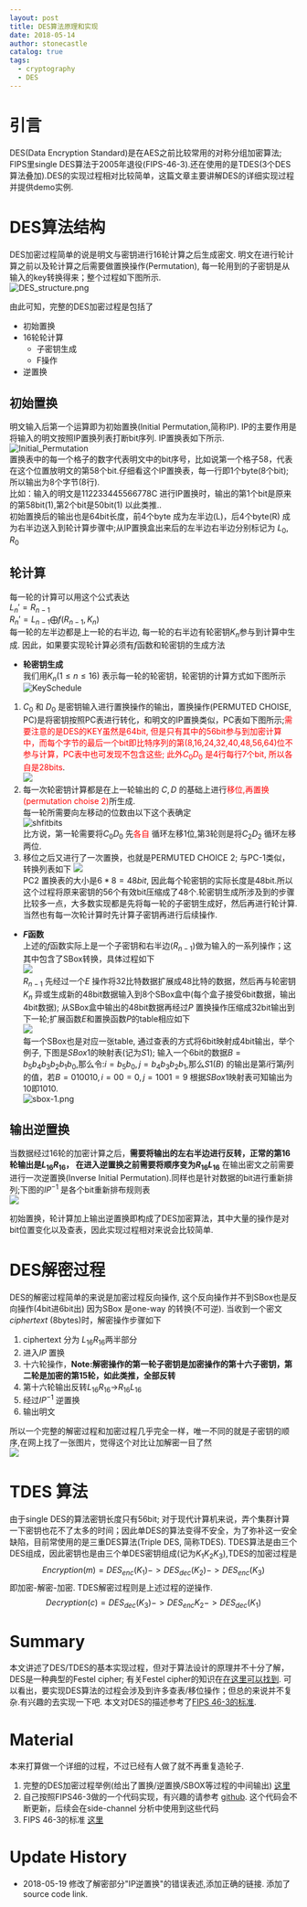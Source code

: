 ```yaml
---
layout: post
title: DES算法原理和实现
date: 2018-05-14
author: stonecastle
catalog: true
tags:
  - cryptography
  - DES
---
```

# 引言
 DES(Data Encryption Standard)是在AES之前比较常用的对称分组加密算法; FIPS里single DES算法于2005年退役(FIPS-46-3).还在使用的是TDES(3个DES算法叠加).DES的实现过程相对比较简单，这篇文章主要讲解DES的详细实现过程并提供demo实例.

# DES算法结构
 DES加密过程简单的说是明文与密钥进行16轮计算之后生成密文. 明文在进行轮计算之前以及轮计算之后需要做置换操作(Permutation), 每一轮用到的子密钥是从输入的key转换得来；整个过程如下图所示.  
 ![DES_structure.png](https://s31.postimg.cc/i0q5m4kaz/DES_structure.png)

 由此可知，完整的DES加密过程是包括了  
 * 初始置换
 * 16轮轮计算  
    * 子密钥生成
    * F操作
 * 逆置换

## 初始置换
 明文输入后第一个运算即为初始置换(Initial Permutation,简称IP). IP的主要作用是将输入的明文按照IP置换列表打断bit序列. IP置换表如下所示.  
  ![Initial_Permutation](https://s31.postimg.cc/4b4t4z4aj/initial_permutation.png)  
  置换表中的每一个格子的数字代表明文中的bit序号，比如说第一个格子58，代表在这个位置放明文的第58个bit.仔细看这个IP置换表，每一行即1个byte(8个bit); 所以输出为8个字节(8行).  
  比如：输入的明文是112233445566778C 进行IP置换时，输出的第1个bit是原来的第58bit(1),第2个bit是50bit(1) 以此类推..  
  初始置换后的输出也是64bit长度，前4个byte 成为左半边(L)，后4个byte(R) 成为右半边送入到轮计算步骤中;从IP置换盒出来后的左半边右半边分别标记为 $L_0,R_0$



## 轮计算
 每一轮的计算可以用这个公式表达  
 $L_n'=R_{n-1}$  
 $R_n'=L_{n-1}\bigoplus f(R_{n-1},K_n)$  
 每一轮的左半边都是上一轮的右半边, 每一轮的右半边有轮密钥$K_n$参与到计算中生成. 因此，如果要实现轮计算必须有$f$函数和轮密钥的生成方法  
 * **轮密钥生成**  
 我们用$K_n(1\leq n \leq 16)$ 表示每一轮的轮密钥，轮密钥的计算方式如下图所示
 ![KeySchedule](https://s25.postimg.cc/pag6mismn/fip46-3.gif)  
 1. $C_0$ 和 $D_0$ 是密钥输入进行置换操作的输出，置换操作(PERMUTED CHOISE, PC)是将密钥按照PC表进行转化，和明文的IP置换类似，PC表如下图所示;<font color=red>需要注意的是DES的KEY虽然是64bit, 但是只有其中的56bit参与到加密计算中，而每个字节的最后一个bit即比特序列的第(8,16,24,32,40,48,56,64)位不参与计算，PC表中也可发现不包含这些; 此外$C_0 D_0$ 是4行每行7个bit, 所以各自是28bits</font>.  
 ![](https://s25.postimg.cc/6i4biybnz/CD0.png)  
 2. 每一次轮密钥计算都是在上一轮输出的 $C,D$ 的基础上进行<font color=red>移位,再置换(permutation choise 2)</font>所生成.  
 每一轮所需要向左移动的位数由以下这个表确定  
 ![shfitbits](https://s25.postimg.cc/7mydo8qe7/iteration.png)  
 比方说，第一轮需要将$C_0 D_0$ 先<font color=red>各自</font> 循环左移1位,第3轮则是将$C_2 D_2$ 循环左移两位.
 3. 移位之后又进行了一次置换，也就是PERMUTED CHOICE 2; 与PC-1类似，转换列表如下
 ![](https://s25.postimg.cc/cyda9327z/PC2.png)  
 PC2 置换表的大小是$6*8=48bit$, 因此每个轮密钥的实际长度是48bit.所以这个过程将原来密钥的56个有效bit压缩成了48个.轮密钥生成所涉及到的步骤比较多一点，大多数实现都是先将每一轮的子密钥生成好，然后再进行轮计算. 当然也有每一次轮计算时先计算子密钥再进行后续操作.  

 * **$F$函数**  
  上述的$f$函数实际上是一个子密钥和右半边($R_{n-1}$)做为输入的一系列操作；这其中包含了SBox转换，具体过程如下  
  ![](https://s25.postimg.cc/damrfmagf/f-function_of_TDES.png)  
  $R_{n-1}$ 先经过一个$E$ 操作将32比特数据扩展成48比特的数据，然后再与轮密钥$K_n$ 异或生成新的48bit数据输入到8个SBox盒中(每个盒子接受6bit数据，输出4bit数据); 从SBox盒中输出的48bit数据再经过$P$ 置换操作压缩成32bit输出到下一轮;扩展函数$E$和置换函数$P$的table相应如下  
  ![](https://s25.postimg.cc/42uiz15zz/Expansion.png)  
  每一个SBox也是对应一张table, 通过查表的方式将6bit映射成4bit输出，举个例子, 下图是$SBox1$的映射表(记为$S1$); 输入一个6bit的数据$B=b_5b_4b_3b_2b_1b_0$,那么令:$i= b_5b_0, j=b_4b_3b_2b_1$,那么$S1(B)$ 的输出是第$i$行第$j$列的值，若$B=010010, i=00=0,j=1001=9$ 根据$SBox1$映射表可知输出为10即$1010$.    
  ![sbox-1.png](https://s25.postimg.cc/agjm2c8bz/sbox-1.png)


## 输出逆置换
 当数据经过16轮的加密计算之后，**需要将输出的左右半边进行反转，正常的第16轮输出是$L_{16}R_{16}$， 在进入逆置换之前需要将顺序变为$R_{16}L_{16}$** 在输出密文之前需要进行一次逆置换(Inverse Initial Permutation).同样也是针对数据的bit进行重新排列;下图的$IP^{-1}$ 是各个bit重新排布规则表  
 ![](https://s25.postimg.cc/4tn94vdj3/invers_permutation.png)  

初始置换，轮计算加上输出逆置换即构成了DES加密算法，其中大量的操作是对bit位置变化以及查表，因此实现过程相对来说会比较简单.


# DES解密过程  
 DES的解密过程简单的来说是加密过程反向操作, 这个反向操作并不到SBox也是反向操作(4bit进6bit出) 因为SBox 是one-way 的转换(不可逆). 当收到一个密文$ciphertext$ (8bytes)时，解密操作步骤如下  
 1. ciphertext 分为 $L_{16}R_{16}$两半部分
 2. 进入$IP$ 置换
 3. 十六轮操作，**Note:解密操作的第一轮子密钥是加密操作的第十六子密钥，第二轮是加密的第15轮，如此类推，全部反转**
 4. 第十六轮输出反转$L_{16}R_{16}$->$R_{16}L_{16}$
 5. 经过$IP^{-1}$ 逆置换
 6. 输出明文  

所以一个完整的解密过程和加密过程几乎完全一样，唯一不同的就是子密钥的顺序,在网上找了一张图片，觉得这个对比让加解密一目了然  
![](https://s25.postimg.cc/9la3jazhb/DES_enc_dec.png)  

# TDES 算法
 由于single DES的算法密钥长度只有56bit; 对于现代计算机来说，弄个集群计算一下密钥也花不了太多的时间；因此单DES的算法变得不安全，为了弥补这一安全缺陷，目前常使用的是三重DES算法(Triple DES, 简称TDES). TDES算法是由三个DES组成，因此密钥也是由三个单DES密钥组成(记为$K_1K_2K_3$),TDES的加密过程是  
 $$Encryption(m)=DES_{enc}(K_1)->DES_{dec}(K_2)->DES_{enc}(K_3)$$
 即加密-解密-加密. TDES解密过程则是上述过程的逆操作.
 $$Decryption(c)=DES_{dec}(K_3)->DES_{enc}{K_2}->DES_{dec}(K_1)$$

# Summary
 本文讲述了DES/TDES的基本实现过程，但对于算法设计的原理并不十分了解，DES是一种典型的Festel cipher; 有关Festel cipher的知识在[在这里可以找到](https://en.wikipedia.org/wiki/Feistel_cipher). 可以看出，要实现DES算法的过程会涉及到许多查表/移位操作；但总的来说并不复杂.有兴趣的去实现一下吧. 本文对DES的描述参考了[FIPS 46-3的标准](https://csrc.nist.gov/csrc/media/publications/fips/46/3/archive/1999-10-25/documents/fips46-3.pdf).

# Material
 本来打算做一个详细的过程，不过已经有人做了就不再重复造轮子.  
 1. 完整的DES加密过程举例(给出了置换/逆置换/SBOX等过程的中间输出) [这里](http://page.math.tu-berlin.de/~kant/teaching/hess/krypto-ws2006/des.htm)  
 2. 自己按照FIPS46-3做的一个代码实现，有兴趣的请参考 [github](https://github.com/haoranstone/cryto). 这个代码会不断更新，后续会在side-channel 分析中使用到这些代码  
 3. FIPS 46-3的标准 [这里](https://csrc.nist.gov/csrc/media/publications/fips/46/3/archive/1999-10-25/documents/fips46-3.pdf)

# Update History
  * 2018-05-19 修改了解密部分"IP逆置换"的错误表述,添加正确的链接. 添加了source code link. 
